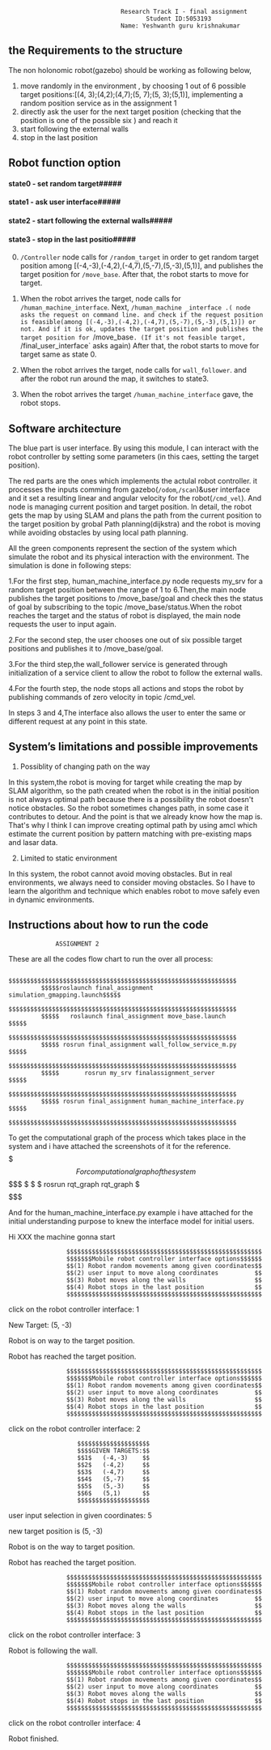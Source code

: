                                    Research Track I - final assignment
                                          Student ID:5053193
                                   Name: Yeshwanth guru krishnakumar

## the  Requirements to the structure
The non holonomic robot(gazebo) should be working as following below,
1.  move randomly in the environment , by choosing 1 out of 6 possible target positions:[(4, 3);(4,2);(4,7);(5, 7);(5, 3);(5,1)], implementing a random position service as in the assignment 1
2. directly ask the user for the next target position (checking that the position is one of the possible six ) and reach it
3. start following the external walls
4. stop in the last position
## Robot function option
#### state0 -  set random target#####
#### state1 -  ask user interface#####
#### state2 -  start following the external walls#####
#### state3 -  stop in the last positio#####

0. `/Controller` node calls for `/random_target` in order to get random target position among [(-4,-3),(-4,2),(-4,7),(5,-7),(5,-3),(5,1)], and publishes the target position for `/move_base`. After that, the robot starts to move for target.

1. When the robot arrives the target, node calls for `/human_machine_interface`. Next, `/human_machine _interface .( node asks the request on command line. and check if the request position is feasible(among [(-4,-3),(-4,2),(-4,7),(5,-7),(5,-3),(5,1)]) or not. And if it is ok, updates the target position and publishes the target position for `/move_base`. (If it's not feasible target, `/final_user_interface` asks again) After that, the robot starts to move for target same as state 0.

2. When the robot arrives the target,  node calls for `wall_follower`. and after the robot run around the map, it switches to state3.

3. When the robot arrives the target `/human_machine_interface` gave, the robot stops.

## Software architecture
The blue part is user interface. By using this module, I can interact with the robot controller by setting some parameters (in this caes, setting the target position).

The red parts are the ones which implements the actulal robot controller. it processes the inputs comming from gazebo(`/odom`,`/scan`)&user interface and it set a resulting linear and angular velocity for the robot(`/cmd_vel`). And  node is managing  current position and target position. In detail, the robot gets the map by using SLAM and plans the path from the current position to the target position by grobal Path planning(dijkstra) and the robot is moving while avoiding obstacles by using local path planning.

All the green components represent the section of the system which simulate the robot and its physical interaction with the environment.
The simulation is done in following steps:

1.For the first step, human_machine_interface.py node requests my_srv for a random target position between the range of 1 to 6.Then,the main node publishes the target positions to /move_base/goal and check thes the status of goal by subscribing to the topic /move_base/status.When the robot reaches the target and the status of robot is displayed, the main node requests the user to input again.

2.For the second step, the user chooses one out of six possible target positions and publishes it to /move_base/goal.

3.For the third step,the wall_follower service is generated through initialization of a service client to allow the robot to follow the external walls.

4.For the fourth step, the node stops all actions and stops the robot by publishing commands of zero velocity in topic /cmd_vel.

In steps 3 and 4,The interface also allows the user to enter the same or different request at any point in this state.

## System’s limitations and possible improvements

1. Possiblity of changing path on the way

In this system,the robot is moving for target while creating the map by SLAM algorithm, so the path created when the robot is in the initial position is not always optimal path because there is a possibility the robot doesn't notice obstacles. So the robot sometimes changes path, in some case it contributes to detour. And the point is that we already know how the map is. That's why I think I can improve creating optimal path by using amcl which estimate the current position by pattern matching with pre-existing maps and lasar data. 

2. Limited to static environment

In this system, the robot cannot avoid moving obstacles. But in real environments, we always need to consider moving obstacles. So I have to learn the algorithm and technique which enables robot to move safely even in dynamic environments.

## Instructions about how to run the code
                 ASSIGNMENT 2
These are all the codes flow chart to run the over all process:


             $$$$$$$$$$$$$$$$$$$$$$$$$$$$$$$$$$$$$$$$$$$$$$$$$$$$$$$$$$$$$$$
             $$$$$roslaunch final_assignment simulation_gmapping.launch$$$$$
             $$$$$$$$$$$$$$$$$$$$$$$$$$$$$$$$$$$$$$$$$$$$$$$$$$$$$$$$$$$$$$$
             $$$$$   roslaunch final_assignment move_base.launch       $$$$$
             $$$$$$$$$$$$$$$$$$$$$$$$$$$$$$$$$$$$$$$$$$$$$$$$$$$$$$$$$$$$$$$
             $$$$$ rosrun final_assignment wall_follow_service_m.py    $$$$$
             $$$$$$$$$$$$$$$$$$$$$$$$$$$$$$$$$$$$$$$$$$$$$$$$$$$$$$$$$$$$$$$
             $$$$$       rosrun my_srv finalassignment_server          $$$$$
             $$$$$$$$$$$$$$$$$$$$$$$$$$$$$$$$$$$$$$$$$$$$$$$$$$$$$$$$$$$$$$$ 
             $$$$$ rosrun final_assignment human_machine_interface.py  $$$$$
             $$$$$$$$$$$$$$$$$$$$$$$$$$$$$$$$$$$$$$$$$$$$$$$$$$$$$$$$$$$$$$$ 
       
 To get the computational graph of the process which takes place in the system and i have attached the screenshots of it for the reference.   
             $$$$$$$$$$$$$$$$$$$$$$$$$$$$$$$$$$$$$$$$$$$$$$$$$$$$$$$$$$$$$$$ 
             $$$$$$$$ For computational graph of the system$$$$$$$$$$$$$$$$$
             $                                                             $
             $             rosrun rqt_graph rqt_graph                      $
             $$$$$$$$$$$$$$$$$$$$$$$$$$$$$$$$$$$$$$$$$$$$$$$$$$$$$$$$$$$$$$$

And for the human_machine_interface.py example i have attached for the initial understanding purpose to knew the interface model for initial users.


Hi XXX the machine gonna start


  
                    $$$$$$$$$$$$$$$$$$$$$$$$$$$$$$$$$$$$$$$$$$$$$$$$$$$$$$
                    $$$$$$$Mobile robot controller interface options$$$$$$      
                    $$(1) Robot random movements among given coordinates$$
                    $$(2) user input to move along coordinates          $$
                    $$(3) Robot moves along the walls                   $$
                    $$(4) Robot stops in the last position              $$
                    $$$$$$$$$$$$$$$$$$$$$$$$$$$$$$$$$$$$$$$$$$$$$$$$$$$$$$

click on the robot controller interface: 1

New Target: (5, -3)

Robot is on way to the target position.

Robot has reached the target position.

  
                    $$$$$$$$$$$$$$$$$$$$$$$$$$$$$$$$$$$$$$$$$$$$$$$$$$$$$$
                    $$$$$$$Mobile robot controller interface options$$$$$$      
                    $$(1) Robot random movements among given coordinates$$
                    $$(2) user input to move along coordinates          $$
                    $$(3) Robot moves along the walls                   $$
                    $$(4) Robot stops in the last position              $$
                    $$$$$$$$$$$$$$$$$$$$$$$$$$$$$$$$$$$$$$$$$$$$$$$$$$$$$$

click on the robot controller interface: 2

  
                       $$$$$$$$$$$$$$$$$$$$
                       $$$$GIVEN TARGETS:$$
                       $$1$   (-4,-3)    $$
                       $$2$   (-4,2)     $$
                       $$3$   (-4,7)     $$
                       $$4$   (5,-7)     $$
                       $$5$   (5,-3)     $$
                       $$6$   (5,1)      $$
                       $$$$$$$$$$$$$$$$$$$$

user input selection in given coordinates: 5

 new target position is (5, -3)

Robot is on the way to target position.

Robot has reached the target position.

  
                    $$$$$$$$$$$$$$$$$$$$$$$$$$$$$$$$$$$$$$$$$$$$$$$$$$$$$$
                    $$$$$$$Mobile robot controller interface options$$$$$$      
                    $$(1) Robot random movements among given coordinates$$
                    $$(2) user input to move along coordinates          $$
                    $$(3) Robot moves along the walls                   $$
                    $$(4) Robot stops in the last position              $$
                    $$$$$$$$$$$$$$$$$$$$$$$$$$$$$$$$$$$$$$$$$$$$$$$$$$$$$$

click on the robot controller interface: 3

Robot is following the wall.

  
                    $$$$$$$$$$$$$$$$$$$$$$$$$$$$$$$$$$$$$$$$$$$$$$$$$$$$$$
                    $$$$$$$Mobile robot controller interface options$$$$$$      
                    $$(1) Robot random movements among given coordinates$$
                    $$(2) user input to move along coordinates          $$
                    $$(3) Robot moves along the walls                   $$
                    $$(4) Robot stops in the last position              $$
                    $$$$$$$$$$$$$$$$$$$$$$$$$$$$$$$$$$$$$$$$$$$$$$$$$$$$$$

click on the robot controller interface: 4

Robot  finished.



